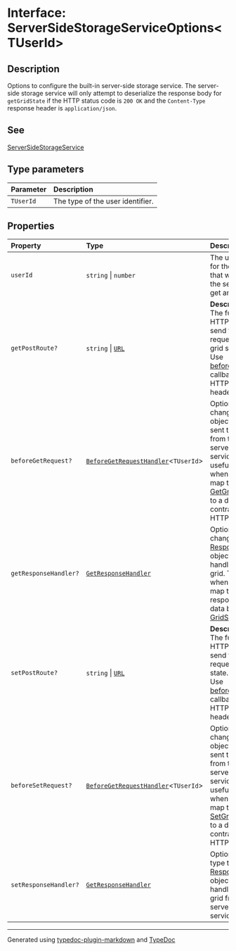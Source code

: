 # Interface: ServerSideStorageServiceOptions\<TUserId\>

## Description

Options to configure the built-in server-side storage service.
The server-side storage service will only attempt to deserialize the response body for `getGridState`
if the HTTP status code is `200 OK` and the `Content-Type` response header is `application/json`.

## See

[ServerSideStorageService](../classes/ServerSideStorageService.md)

## Type parameters

| Parameter | Description |
| :------ | :------ |
| `TUserId` | The type of the user identifier. |

## Properties

| Property | Type | Description |
| :------ | :------ | :------ |
| `userId` | `string` \| `number` | The unique identifier for the current user that will be sent to the server with the get and set requests. |
| `getPostRoute?` | `string` \| [`URL`]( https://developer.mozilla.org/docs/Web/API/URL ) | **Description**<br />The full HTTP/HTTPS url to send the POST request to retrieve grid state.<br />Use [beforeGetRequest](ServerSideStorageServiceOptions.md) callback to alter the HTTP verb or headers. |
| `beforeGetRequest?` | [`BeforeGetRequestHandler`](../type-aliases/BeforeGetRequestHandler.md)\<`TUserId`\> | Optional callback to change the [Request](https://developer.mozilla.org/docs/Web/API/Request)<br />object before it is sent to the server from the built-in server side storage service. This is useful<br />when you need to map the [GetGridStateRequest](GetGridStateRequest.md) to a different data contract or alter the HTTP verb/headers. |
| `getResponseHandler?` | [`GetResponseHandler`](../type-aliases/GetResponseHandler.md) | Optional callback to change the [Response](https://developer.mozilla.org/docs/Web/API/Response)<br />object before it is handled by the data grid. This is useful when you need to map the servers response<br />data back to [GridState](GridState.md). |
| `setPostRoute?` | `string` \| [`URL`]( https://developer.mozilla.org/docs/Web/API/URL ) | **Description**<br />The full HTTP/HTTPS url to send the POST request to save grid state.<br />Use [beforeSetRequest](ServerSideStorageServiceOptions.md) callback to alter the HTTP verb or headers. |
| `beforeSetRequest?` | [`BeforeGetRequestHandler`](../type-aliases/BeforeGetRequestHandler.md)\<`TUserId`\> | Optional callback to change the [Request](https://developer.mozilla.org/docs/Web/API/Request)<br />object before it is sent to the server from the built-in server side storage service. This is useful<br />when you need to map the [SetGridStateRequest](SetGridStateRequest.md) to a different data contract or alter the HTTP verb/headers. |
| `setResponseHandler?` | [`GetResponseHandler`](../type-aliases/GetResponseHandler.md) | Optional callback type to change the [Response](https://developer.mozilla.org/docs/Web/API/Response)<br />object before it is handled by the data grid from the built-in server side data service. |

***

Generated using [typedoc-plugin-markdown](https://www.npmjs.com/package/typedoc-plugin-markdown) and [TypeDoc](https://typedoc.org/)
